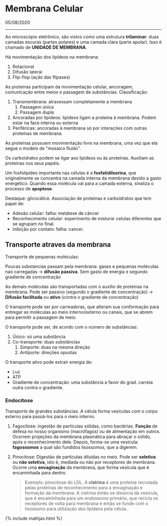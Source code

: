 

# Membrana Celular

05/08/2020

---

Ao microscópio eletrônico, são vistos como uma estrutura **trilaminar**: duas camadas escuras (partes polares) e uma camada clara (parte apolar). Isso é chamado de **UNIDADE DE MEMBRANA**.

Há movimentação dos lipídeos na membrana:

1. Rotacional
2. Difusão lateral
3. Flip-flop (ação das flipases)

As proteínas participam da movimentação celular, ancoragem, comunicação entre meios e passagem de substâncias. Classificação:

1. Transmembrana: atravessam completamente a membrana
   1. Passagem única
   2. Passagem dupla
2. Ancoradas por lipídeos: lipídeos ligam a proteína à membrana. Podem estar na face interna ou externa
3. Periféricas: ancoradas à membrana só por interações com outras proteínas de membrana.

As proteínas possuem movimentação livre na membrana, uma vez que ela segue o modelo de "mosaico fluido".

Os carboidratos podem se ligar aos lipídeos ou às proteínas. Auxiliam as proteínas nos seus papéis.

Um fosfolipídeo importante nas células é a **fosfatidilserina**, que originalmente se concentra na camada interna da membrana devido a gasto energético. Quando essa molécula vai para a camada externa, sinaliza o processo de **apoptose**.

Destaque: glicocálice. Associação de proteínas e carboidratos que tem papel de:

* Adesão celular: falha: metátese de câncer
* Reconhecimento celular: experimento de misturar celulas diferentes que se agrupam no final.
* Inibição por contato: falha: cancer.

## Transporte atraves da membrana

Transporte de pequenas moléculas:

Poucas substancias passam pela membrana: gases e pequenas moléculas nao carregadas -> **difusão passiva**. Sem gasto de energia e segundo gradiente de concentração

As demais moléculas são transportadas com o auxílio de proteínas na membrana. Pode ser passivo (segundo o gradiente de concentração) -> **Difusão facilitada** ou **ativo** (contra o gradiente de concentração)

O transporte pode ser por carreadoras, que alteram sua conformação para entregar as moléculas ao meio interno/externo ou canais, que se abrem para permitir a passagem de meio.

O transporte pode ser, de acordo com o número de substâncias:

1. Único: só uma substância
2. Co-transporte: duas substâncias
   1. Simporte: duas na mesma direção
   2. Antiporte: direções opostas

O transporte ativo pode extrair energia de:

* Luz
* ATP
* Gradiente de concentração: uma substância a favor do grad. carreia outra contra o gradiente.

### Endocitose

Transporte de grandes substâncias. A célula forma vesículas com o corpo externo para passá-los para o meio interno.

1. Fagocitose: ingestão de partículas sólidas, como bactérias. **Função** de defesa no nosso organismo (macrófagos) ou de alimentação em outros. Ocorrem projeções da membrana plasmática para abraçar o sólido, após o reconhecimento dele. Depois, forma-se uma vesícula: **fagossomos** a qual são fundidos lisossomos, que a digerem.

2. Pinocitose: Digestão de partículas diluídas no meio. Pode ser **seletiva** ou **não seletiva**, isto é, mediada ou não por receptores de membrana. Ocorre uma **envaginação** da membrana, que forma vesícula que é encaminhada para dentro.

   > Exemplo: pinocitose do LDL. A **clatrina** é uma proteína recrutada pelas proteínas de reconhecimento para a envaginação e formação da membrana. A clatrina então se dissocia da vesícula, que é encaminhada para um endossomo primário, que recícla os receptores de volta para membrana e então se funde com o lisossomo para utilização dos lipídeos pela célula..





{% include mathjax.html %}